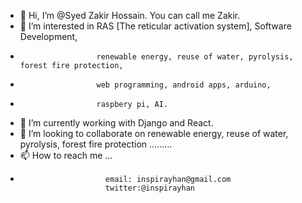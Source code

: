 - 👋 Hi, I’m @Syed Zakir Hossain. You can call me Zakir.
- 👀 I’m interested in RAS [The reticular activation system], Software Development,
-                      renewable energy, reuse of water, pyrolysis, forest fire protection,
-                      web programming, android apps, arduino,
-                      raspbery pi, AI.
- 🌱 I’m currently working with Django and React.
- 💞️ I’m looking to collaborate on renewable energy, reuse of water, pyrolysis, forest fire protection .........
- 📫 How to reach me ...
-                        email: inspirayhan@gmail.com 
                         twitter:@inspirayhan  
                         

<!---
SyedZakirHossain/SyedZakirHossain is a ✨ special ✨ repository because its `README.md` (this file) appears on your GitHub profile.
You can click the Preview link to take a look at your changes.
--->
